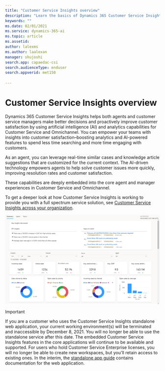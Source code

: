 ```yaml
---
title: "Customer Service Insights overview"
description: "Learn the basics of Dynamics 365 Customer Service Insights."
keywords: ""
ms.date: 02/01/2021
ms.service: dynamics-365-ai
ms.topic: article
ms.assetid: 
author: lalexms
ms.author: laalexan
manager: shujoshi
search.app: capaedac-csi
search.audienceType: enduser
search.appverid: met150

---
```


# Customer Service Insights overview

Dynamics 365 Customer Service Insights helps both agents and customer service managers make better decisions and proactively improve customer satisfaction by using artificial intelligence (AI) and analytics capabilities for Customer Service and Omnichannel. You can empower your teams with insights into customer satisfaction–boosting analytics and AI-powered features to spend less time searching and more time engaging with customers.

As an agent, you can leverage real-time similar cases and knowledge article suggestions that are customized for the current context. The AI-driven technology empowers agents to help solve customer issues more quickly, improving resolution rates and customer satisfaction.  

These capabilities are deeply embedded into the core agent and manager experiences in Customer Service and Omnichannel.  

To get a deeper look at how Customer Service Insights is working to provide you with a full spectrum service solution, see [Customer Service Insights across your organization](ci-insights-across-org.md). 

![Example of KPI summary dashboard](media/summary-dashboard-analytics.png)

> [!Important]
> If you are a customer who uses the Customer Service Insights standalone web application, your current working environment(s) will be terminated and inaccessible by December 8, 2021. You will no longer be able to use the standalone service after this date. The embedded Customer Service Insights features in the core applications will continue to be available and supported. For users who hold Customer Service Enterprise licenses, you will no longer be able to create new workspaces, but you'll retain access to existing ones. In the interim, the [standalone app guide](quickstart.md) contains documentation for the web application.
